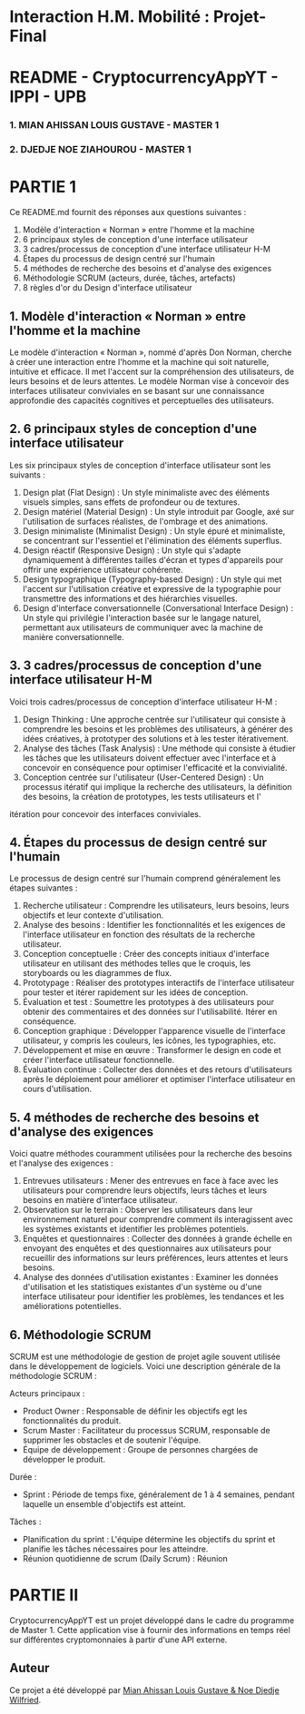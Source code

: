 # Interaction H.M. Mobilité : Projet-Final

# README - CryptocurrencyAppYT - IPPI - UPB

### 1. MIAN AHISSAN LOUIS GUSTAVE - MASTER 1
### 2. DJEDJE NOE ZIAHOUROU - MASTER 1


# PARTIE 1

Ce README.md fournit des réponses aux questions suivantes :

1. Modèle d'interaction « Norman » entre l'homme et la machine
2. 6 principaux styles de conception d'une interface utilisateur
3. 3 cadres/processus de conception d'une interface utilisateur H-M
4. Étapes du processus de design centré sur l'humain
5. 4 méthodes de recherche des besoins et d'analyse des exigences
6. Méthodologie SCRUM (acteurs, durée, tâches, artefacts)
7. 8 règles d'or du Design d'interface utilisateur

## 1. Modèle d'interaction « Norman » entre l'homme et la machine

Le modèle d'interaction « Norman », nommé d'après Don Norman, cherche à créer une interaction entre l'homme et la machine qui soit naturelle, intuitive et efficace. Il met l'accent sur la compréhension des utilisateurs, de leurs besoins et de leurs attentes. Le modèle Norman vise à concevoir des interfaces utilisateur conviviales en se basant sur une connaissance approfondie des capacités cognitives et perceptuelles des utilisateurs.

## 2. 6 principaux styles de conception d'une interface utilisateur

Les six principaux styles de conception d'interface utilisateur sont les suivants :

1. Design plat (Flat Design) : Un style minimaliste avec des éléments visuels simples, sans effets de profondeur ou de textures.
2. Design matériel (Material Design) : Un style introduit par Google, axé sur l'utilisation de surfaces réalistes, de l'ombrage et des animations.
3. Design minimaliste (Minimalist Design) : Un style épuré et minimaliste, se concentrant sur l'essentiel et l'élimination des éléments superflus.
4. Design réactif (Responsive Design) : Un style qui s'adapte dynamiquement à différentes tailles d'écran et types d'appareils pour offrir une expérience utilisateur cohérente.
5. Design typographique (Typography-based Design) : Un style qui met l'accent sur l'utilisation créative et expressive de la typographie pour transmettre des informations et des hiérarchies visuelles.
6. Design d'interface conversationnelle (Conversational Interface Design) : Un style qui privilégie l'interaction basée sur le langage naturel, permettant aux utilisateurs de communiquer avec la machine de manière conversationnelle.

## 3. 3 cadres/processus de conception d'une interface utilisateur H-M

Voici trois cadres/processus de conception d'interface utilisateur H-M :

1. Design Thinking : Une approche centrée sur l'utilisateur qui consiste à comprendre les besoins et les problèmes des utilisateurs, à générer des idées créatives, à prototyper des solutions et à les tester itérativement.
2. Analyse des tâches (Task Analysis) : Une méthode qui consiste à étudier les tâches que les utilisateurs doivent effectuer avec l'interface et à concevoir en conséquence pour optimiser l'efficacité et la convivialité.
3. Conception centrée sur l'utilisateur (User-Centered Design) : Un processus itératif qui implique la recherche des utilisateurs, la définition des besoins, la création de prototypes, les tests utilisateurs et l'

itération pour concevoir des interfaces conviviales.

## 4. Étapes du processus de design centré sur l'humain

Le processus de design centré sur l'humain comprend généralement les étapes suivantes :

1. Recherche utilisateur : Comprendre les utilisateurs, leurs besoins, leurs objectifs et leur contexte d'utilisation.
2. Analyse des besoins : Identifier les fonctionnalités et les exigences de l'interface utilisateur en fonction des résultats de la recherche utilisateur.
3. Conception conceptuelle : Créer des concepts initiaux d'interface utilisateur en utilisant des méthodes telles que le croquis, les storyboards ou les diagrammes de flux.
4. Prototypage : Réaliser des prototypes interactifs de l'interface utilisateur pour tester et itérer rapidement sur les idées de conception.
5. Évaluation et test : Soumettre les prototypes à des utilisateurs pour obtenir des commentaires et des données sur l'utilisabilité. Itérer en conséquence.
6. Conception graphique : Développer l'apparence visuelle de l'interface utilisateur, y compris les couleurs, les icônes, les typographies, etc.
7. Développement et mise en œuvre : Transformer le design en code et créer l'interface utilisateur fonctionnelle.
8. Évaluation continue : Collecter des données et des retours d'utilisateurs après le déploiement pour améliorer et optimiser l'interface utilisateur en cours d'utilisation.

## 5. 4 méthodes de recherche des besoins et d'analyse des exigences

Voici quatre méthodes couramment utilisées pour la recherche des besoins et l'analyse des exigences :

1. Entrevues utilisateurs : Mener des entrevues en face à face avec les utilisateurs pour comprendre leurs objectifs, leurs tâches et leurs besoins en matière d'interface utilisateur.
2. Observation sur le terrain : Observer les utilisateurs dans leur environnement naturel pour comprendre comment ils interagissent avec les systèmes existants et identifier les problèmes potentiels.
3. Enquêtes et questionnaires : Collecter des données à grande échelle en envoyant des enquêtes et des questionnaires aux utilisateurs pour recueillir des informations sur leurs préférences, leurs attentes et leurs besoins.
4. Analyse des données d'utilisation existantes : Examiner les données d'utilisation et les statistiques existantes d'un système ou d'une interface utilisateur pour identifier les problèmes, les tendances et les améliorations potentielles.

## 6. Méthodologie SCRUM

SCRUM est une méthodologie de gestion de projet agile souvent utilisée dans le développement de logiciels. Voici une description générale de la méthodologie SCRUM :

Acteurs principaux :
- Product Owner : Responsable de définir les objectifs egt les fonctionnalités du produit.
- Scrum Master : Facilitateur du processus SCRUM, responsable de supprimer les obstacles et de soutenir l'équipe.
- Équipe de développement : Groupe de personnes chargées de développer le produit.

Durée :
- Sprint : Période de temps fixe, généralement de 1 à 4 semaines, pendant laquelle un ensemble d'objectifs est atteint.

Tâches :
- Planification du sprint : L'équipe détermine les objectifs du sprint et planifie les tâches nécessaires pour les atteindre.
- Réunion quotidienne de scrum (Daily Scrum) : Réunion


# PARTIE II

CryptocurrencyAppYT est un projet développé dans le cadre du programme de Master 1. Cette application vise à fournir des informations en temps réel sur différentes cryptomonnaies à partir d'une API externe.

## Auteur

Ce projet a été développé par [Mian Ahissan Louis Gustave & Noe Djedje Wilfried](https://github.com/logustave).